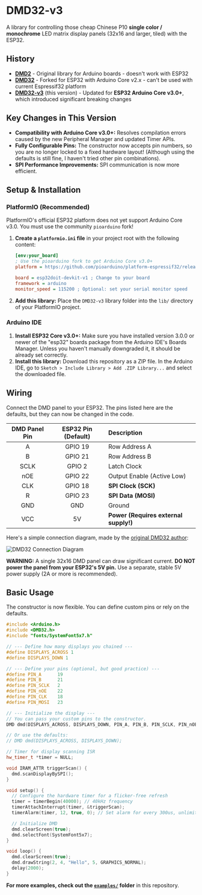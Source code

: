 # DMD32-v3

A library for controlling those cheap Chinese P10 **single color / monochrome** LED matrix display panels (32x16 and larger, tiled) with the ESP32.

## History

- **[DMD2](https://github.com/freetronics/DMD)** - Original library for Arduino boards - doesn't work with ESP32
- **[DMD32](https://github.com/Qudor-Engineer/DMD32)** - Forked for ESP32 with Arduino Core v2.x - can't be used with current Espressif32 platform
- **[DMD32-v3](https://github.com/alessandroamella/DMD32-v3)** (this version) - Updated for **ESP32 Arduino Core v3.0+**, which introduced significant breaking changes

## Key Changes in This Version

- **Compatibility with Arduino Core v3.0+:** Resolves compilation errors caused by the new Peripheral Manager and updated Timer APIs.
- **Fully Configurable Pins:** The constructor now accepts pin numbers, so you are no longer locked to a fixed hardware layout! (Although using the defaults is still fine, I haven't tried other pin combinations).
- **SPI Performance Improvements:** SPI communication is now more efficient.

## Setup & Installation

### PlatformIO (Recommended)

PlatformIO's official ESP32 platform does not yet support Arduino Core v3.0. You must use the community `pioarduino` fork!

1.  **Create a `platformio.ini` file** in your project root with the following content:

    ```ini
    [env:your_board]
    ; Use the pioarduino fork to get Arduino Core v3.0+
    platform = https://github.com/pioarduino/platform-espressif32/releases/download/stable/platform-espressif32.zip ; Optional: pin to a specific version

    board = esp32doit-devkit-v1 ; Change to your board
    framework = arduino
    monitor_speed = 115200 ; Optional: set your serial monitor speed
    ```

2.  **Add this library:** Place the `DMD32-v3` library folder into the `lib/` directory of your PlatformIO project.

### Arduino IDE

1.  **Install ESP32 Core v3.0+:** Make sure you have installed version 3.0.0 or newer of the "esp32" boards package from the Arduino IDE's Boards Manager. Unless you haven't manually downgraded it, it should be already set correctly.
2.  **Install this library:** Download this repository as a ZIP file. In the Arduino IDE, go to `Sketch > Include Library > Add .ZIP Library...` and select the downloaded file.

## Wiring

Connect the DMD panel to your ESP32. The pins listed here are the defaults, but they can now be changed in the code.

| DMD Panel Pin | ESP32 Pin (Default) | Description                           |
| :-----------: | :-----------------: | :------------------------------------ |
|       A       |       GPIO 19       | Row Address A                         |
|       B       |       GPIO 21       | Row Address B                         |
|     SCLK      |       GPIO 2        | Latch Clock                           |
|      nOE      |       GPIO 22       | Output Enable (Active Low)            |
|      CLK      |       GPIO 18       | **SPI Clock (SCK)**                   |
|       R       |       GPIO 23       | **SPI Data (MOSI)**                   |
|      GND      |         GND         | Ground                                |
|      VCC      |         5V          | **Power (Requires external supply!)** |

Here's a simple connection diagram, made by the [original DMD32 author](https://github.com/Qudor-Engineer):

![DMD32 Connection Diagram](connection.png)

**WARNING:** A single 32x16 DMD panel can draw significant current. **DO NOT power the panel from your ESP32's 5V pin.** Use a separate, stable 5V power supply (2A or more is recommended).

## Basic Usage

The constructor is now flexible. You can define custom pins or rely on the defaults.

```cpp
#include <Arduino.h>
#include <DMD32.h>
#include "fonts/SystemFont5x7.h"

// --- Define how many displays you chained ---
#define DISPLAYS_ACROSS 1
#define DISPLAYS_DOWN 1

// --- Define your pins (optional, but good practice) ---
#define PIN_A      19
#define PIN_B      21
#define PIN_SCLK   2
#define PIN_nOE    22
#define PIN_CLK    18
#define PIN_MOSI   23

// --- Initialize the display ---
// You can pass your custom pins to the constructor.
DMD dmd(DISPLAYS_ACROSS, DISPLAYS_DOWN, PIN_A, PIN_B, PIN_SCLK, PIN_nOE, PIN_CLK, PIN_MOSI);

// Or use the defaults:
// DMD dmd(DISPLAYS_ACROSS, DISPLAYS_DOWN);

// Timer for display scanning ISR
hw_timer_t *timer = NULL;

void IRAM_ATTR triggerScan() {
  dmd.scanDisplayBySPI();
}

void setup() {
  // Configure the hardware timer for a flicker-free refresh
  timer = timerBegin(40000); // 40kHz frequency
  timerAttachInterrupt(timer, &triggerScan);
  timerAlarm(timer, 12, true, 0); // Set alarm for every 300us, unlimited reloads

  // Initialize DMD
  dmd.clearScreen(true);
  dmd.selectFont(SystemFont5x7);
}

void loop() {
  dmd.clearScreen(true);
  dmd.drawString(2, 4, "Hello", 5, GRAPHICS_NORMAL);
  delay(2000);
}
```

**For more examples, check out the [`examples/`](examples/) folder** in this repository.
